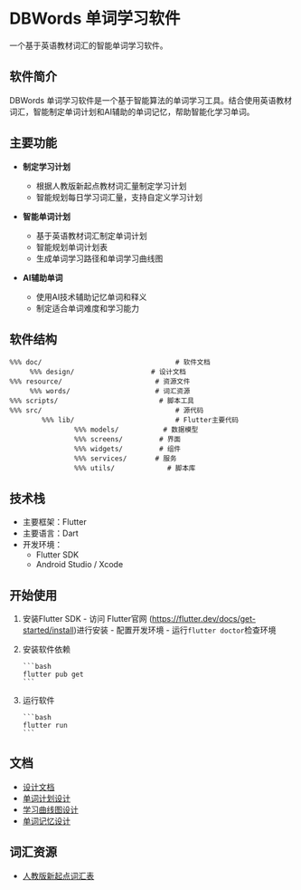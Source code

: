 # DBWords 单词学习软件

一个基于英语教材词汇的智能单词学习软件。

## 软件简介

DBWords 单词学习软件是一个基于智能算法的单词学习工具。结合使用英语教材词汇，智能制定单词计划和AI辅助的单词记忆，帮助智能化学习单词。

## 主要功能

- **制定学习计划**
    - 根据人教版新起点教材词汇量制定学习计划
    - 智能规划每日学习词汇量，支持自定义学习计划

- **智能单词计划**
    - 基于英语教材词汇制定单词计划
    - 智能规划单词计划表
    - 生成单词学习路径和单词学习曲线图

- **AI辅助单词**
    - 使用AI技术辅助记忆单词和释义
    - 制定适合单词难度和学习能力

## 软件结构

```text
%%% doc/                                 # 软件文档
     %%% design/                   # 设计文档
%%% resource/                       # 资源文件
     %%% words/                     # 词汇资源
%%% scripts/                         # 脚本工具
%%% src/                                 # 源代码
        %%% lib/                         # Flutter主要代码
                %%% models/           # 数据模型
                %%% screens/         # 界面
                %%% widgets/         # 组件
                %%% services/       # 服务
                %%% utils/             # 脚本库
```

## 技术栈

- 主要框架：Flutter
- 主要语言：Dart
- 开发环境：
    - Flutter SDK
    - Android Studio / Xcode

## 开始使用

1. 安装Flutter SDK
       - 访问 Flutter官网 (https://flutter.dev/docs/get-started/install)进行安装
       - 配置开发环境
       - 运行`flutter doctor`检查环境

2. 安装软件依赖
   
       ```bash
       flutter pub get
       ```

3. 运行软件

       ```bash
       flutter run
       ```

## 文档

- [设计文档](doc/design/design.md)
- [单词计划设计](doc/design/plan.md)
- [学习曲线图设计](doc/design/mastery.md)
- [单词记忆设计](doc/design/task.md)

## 词汇资源

- [人教版新起点词汇表](resource/words/人教版新起点.json)